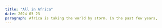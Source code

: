 ```yaml
---
title: "All in Africa"
date: 2024-05-23
paragraph: Africa is taking the world by storm. In the past few years, we've seen an incredible surge of innovation, entrepreneurship, and economic growth across the African continent. From bustling tech hubs in Kenya and Nigeria to the rapid expansion of renewable energy projects in South Africa and Morocco, Africa is proving itself to be a force to be reckoned with on the global stage. One of the most exciting developments has been the rise of "Africa-first" companies - startups and businesses that are not just operating in Africa but are designed from the ground up to serve African markets and consumers. These companies are tapping into the unique needs and priorities of African communities, and are finding incredible success as a result.
---
```

